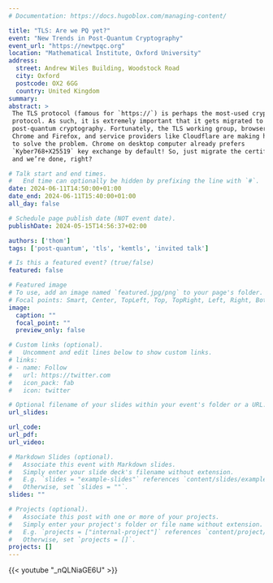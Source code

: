```yaml
---
# Documentation: https://docs.hugoblox.com/managing-content/

title: "TLS: Are we PQ yet?"
event: "New Trends in Post-Quantum Cryptography"
event_url: "https://newtpqc.org"
location: "Mathematical Institute, Oxford University"
address:
  street: Andrew Wiles Building, Woodstock Road
  city: Oxford
  postcode: OX2 6GG
  country: United Kingdom
summary:
abstract: >
 The TLS protocol (famous for `https://`) is perhaps the most-used cryptographic
 protocol. As such, it is extremely important that it gets migrated to
 post-quantum cryptography. Fortunately, the TLS working group, browsers like
 Chrome and Firefox, and service providers like Cloudflare are making headway
 to solve the problem. Chrome on desktop computer already prefers
 `Kyber768+X25519` key exchange by default! So, just migrate the certificates,
 and we’re done, right?

# Talk start and end times.
#   End time can optionally be hidden by prefixing the line with `#`.
date: 2024-06-11T14:50:00+01:00
date_end: 2024-06-11T15:40:00+01:00
all_day: false

# Schedule page publish date (NOT event date).
publishDate: 2024-05-15T14:56:37+02:00

authors: ['thom']
tags: ['post-quantum', 'tls', 'kemtls', 'invited talk']

# Is this a featured event? (true/false)
featured: false

# Featured image
# To use, add an image named `featured.jpg/png` to your page's folder. 
# Focal points: Smart, Center, TopLeft, Top, TopRight, Left, Right, BottomLeft, Bottom, BottomRight.
image:
  caption: ""
  focal_point: ""
  preview_only: false

# Custom links (optional).
#   Uncomment and edit lines below to show custom links.
# links:
# - name: Follow
#   url: https://twitter.com
#   icon_pack: fab
#   icon: twitter

# Optional filename of your slides within your event's folder or a URL.
url_slides:

url_code:
url_pdf:
url_video:

# Markdown Slides (optional).
#   Associate this event with Markdown slides.
#   Simply enter your slide deck's filename without extension.
#   E.g. `slides = "example-slides"` references `content/slides/example-slides.md`.
#   Otherwise, set `slides = ""`.
slides: ""

# Projects (optional).
#   Associate this post with one or more of your projects.
#   Simply enter your project's folder or file name without extension.
#   E.g. `projects = ["internal-project"]` references `content/project/deep-learning/index.md`.
#   Otherwise, set `projects = []`.
projects: []
---
```


{{< youtube "_nQLNiaGE6U" >}}
